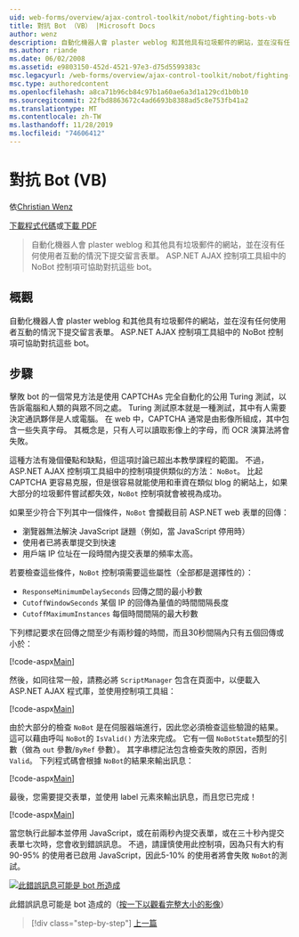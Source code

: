 ```yaml
---
uid: web-forms/overview/ajax-control-toolkit/nobot/fighting-bots-vb
title: 對抗 Bot （VB） |Microsoft Docs
author: wenz
description: 自動化機器人會 plaster weblog 和其他具有垃圾郵件的網站，並在沒有任何使用者互動的情況下提交留言表單。 ASP.NET AJAX Con 中的 NoBot 控制項 。
ms.author: riande
ms.date: 06/02/2008
ms.assetid: e9803150-452d-4521-97e3-d75d5599383c
msc.legacyurl: /web-forms/overview/ajax-control-toolkit/nobot/fighting-bots-vb
msc.type: authoredcontent
ms.openlocfilehash: a8ca71b96cb84c97b1a60ae6a3d1a129cd1b0b10
ms.sourcegitcommit: 22fbd8863672c4ad6693b8388ad5c8e753fb41a2
ms.translationtype: MT
ms.contentlocale: zh-TW
ms.lasthandoff: 11/28/2019
ms.locfileid: "74606412"
---
```

# <a name="fighting-bots-vb"></a>對抗 Bot (VB)

依[Christian Wenz](https://github.com/wenz)

[下載程式代碼](https://download.microsoft.com/download/9/3/f/93f8daea-bebd-4821-833b-95205389c7d0/NoBot0.vb.zip)或[下載 PDF](https://download.microsoft.com/download/b/6/a/b6ae89ee-df69-4c87-9bfb-ad1eb2b23373/nobot0VB.pdf)

> 自動化機器人會 plaster weblog 和其他具有垃圾郵件的網站，並在沒有任何使用者互動的情況下提交留言表單。 ASP.NET AJAX 控制項工具組中的 NoBot 控制項可協助對抗這些 bot。

## <a name="overview"></a>概觀

自動化機器人會 plaster weblog 和其他具有垃圾郵件的網站，並在沒有任何使用者互動的情況下提交留言表單。 ASP.NET AJAX 控制項工具組中的 NoBot 控制項可協助對抗這些 bot。

## <a name="steps"></a>步驟

擊敗 bot 的一個常見方法是使用 CAPTCHAs 完全自動化的公用 Turing 測試，以告訴電腦和人類的與眾不同之處。 Turing 測試原本就是一種測試，其中有人需要決定通訊夥伴是人或電腦。 在 web 中，CAPTCHA 通常是由影像所組成，其中包含一些失真字母。 其概念是，只有人可以讀取影像上的字母，而 OCR 演算法將會失敗。

這種方法有幾個優點和缺點，但這項討論已超出本教學課程的範圍。 不過，ASP.NET AJAX 控制項工具組中的控制項提供類似的方法： `NoBot`。 比起 CAPTCHA 更容易克服，但是很容易就能使用和車資在類似 blog 的網站上，如果大部分的垃圾郵件嘗試都失效，`NoBot` 控制項就會被視為成功。

如果至少符合下列其中一個條件，`NoBot` 會攔截目前 ASP.NET web 表單的回傳：

- 瀏覽器無法解決 JavaScript 謎題（例如，當 JavaScript 停用時）
- 使用者已將表單提交到快速
- 用戶端 IP 位址在一段時間內提交表單的頻率太高。

若要檢查這些條件，`NoBot` 控制項需要這些屬性（全部都是選擇性的）：

- `ResponseMinimumDelaySeconds` 回傳之間的最小秒數
- `CutoffWindowSeconds` 某個 IP 的回傳為量值的時間間隔長度
- `CutoffMaximumInstances` 每個時間間隔的最大秒數

下列標記要求在回傳之間至少有兩秒鐘的時間，而且30秒間隔內只有五個回傳或小於：

[!code-aspx[Main](fighting-bots-vb/samples/sample1.aspx)]

然後，如同往常一般，請務必將 `ScriptManager` 包含在頁面中，以便載入 ASP.NET AJAX 程式庫，並使用控制項工具組：

[!code-aspx[Main](fighting-bots-vb/samples/sample2.aspx)]

由於大部分的檢查 `NoBot` 是在伺服器端進行，因此您必須檢查這些驗證的結果。 這可以藉由呼叫 `NoBot`的 `IsValid()` 方法來完成。 它有一個 `NoBotState`類型的引數（做為 `out` 參數/`ByRef` 參數）。 其字串標記法包含檢查失敗的原因，否則 `Valid`。 下列程式碼會根據 `NoBot`的結果來輸出訊息：

[!code-aspx[Main](fighting-bots-vb/samples/sample3.aspx)]

最後，您需要提交表單，並使用 label 元素來輸出訊息，而且您已完成！

[!code-aspx[Main](fighting-bots-vb/samples/sample4.aspx)]

當您執行此腳本並停用 JavaScript，或在前兩秒內提交表單，或在三十秒內提交表單七次時，您會收到錯誤訊息。 不過，請謹慎使用此控制項，因為只有大約有90-95% 的使用者已啟用 JavaScript，因此5-10% 的使用者將會失敗 `NoBot`的測試。

[![此錯誤訊息可能是 bot 所造成](fighting-bots-vb/_static/image2.png)](fighting-bots-vb/_static/image1.png)

此錯誤訊息可能是 bot 造成的（[按一下以觀看完整大小的影像](fighting-bots-vb/_static/image3.png)）

> [!div class="step-by-step"]
> [上一篇](fighting-bots-cs.md)
